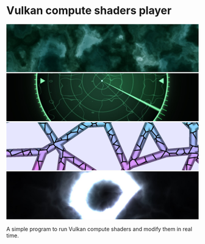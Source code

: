 # Vulkan compute shaders player
![banner](images/banner1.jpg)
![banner](images/banner2.jpg)
![banner](images/banner3.jpg)
![banner](images/banner4.jpg)

A simple program to run Vulkan compute shaders and modify them in real time.
